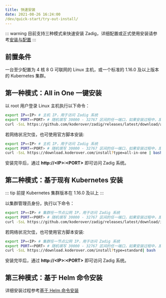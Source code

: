 ```yaml
---
title: 快速安装
date: 2021-08-26 16:24:00
/dev/quick-start/try-out-install/
---
```

::: warning
目前支持三种模式来快速安装 Zadig，详细配置或正式使用安装请参考[安装与配置](/dev/install/overview/)
:::

## 前置条件

一台至少配置为 4 核 8 G 可联网的 Linux 主机，或一个标准的 1.16.0 及以上版本的 Kubernetes 集群。


## 第一种模式：All in One 一键安装

以 root 用户登录 Linux 主机执行以下命令：
``` bash
export IP=<IP> # 主机 IP，用于访问 Zadig 系统
export PORT=<PORT> # 随机填写 30000 - 32767 区间的任一端口，如果安装过程中，发现端口占用，换一个端口再尝试
curl -SsL https://github.com/koderover/zadig/releases/latest/download/all_in_one_install_quickstart.sh | bash
```

若网络状况欠佳，也可使用官方脚本安装: 
```bash
export IP=<IP> # 主机 IP，用于访问 Zadig 系统
export PORT=<PORT> # 随机填写 30000 - 32767 区间的任一端口，如果安装过程中，发现端口占用，换一个端口再尝试
curl -SsL https://download.koderover.com/install?type=all-in-one | bash
```
安装完毕后，通过 **http://&lt;IP&gt;:&lt;PORT&gt;** 即可访问 Zadig 系统。

## 第二种模式：基于现有 Kubernetes 安装

::: tip 前提
Kubernetes 集群版本在 1.16.0 及以上
:::

以集群管理员身份，执行以下命令：
``` bash
export IP=<IP> # 集群任一节点公网 IP，用于访问 Zadig 系统
export PORT=<PORT> # 随机填写 30000 - 32767 区间的任一端口，如果安装过程中，发现端口占用，换一个端口再尝试
curl -SsL https://github.com/koderover/zadig/releases/latest/download/install.sh | bash
```

若网络状况欠佳，也可使用官方脚本安装: 
```bash
export IP=<IP> # 集群任一节点公网 IP，用于访问 Zadig 系统
export PORT=<PORT> # 随机填写 30000 - 32767 区间的任一端口，如果安装过程中，发现端口占用，换一个端口再尝试
curl -SsL https://download.koderover.com/install?type=standard| bash

```
安装完毕后，通过 **http://&lt;IP&gt;:&lt;PORT&gt;** 即可访问 Zadig 系统。

## 第三种模式：基于 Helm 命令安装

详细安装过程参考[基于 Helm 命令安装](/dev/install/helm-deploy/)

